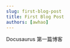 ```yaml
---
slug: first-blog-post
title: First Blog Post
authors: [awhao]
---
```


Docusaurus 第一篇博客
<!-- truncate -->
